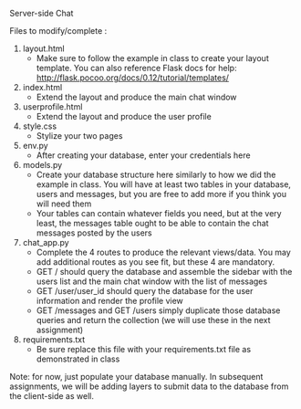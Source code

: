 Server-side Chat

Files to modify/complete :

1) layout.html
	- Make sure to follow the example in class to create your layout template. You can also reference Flask docs for help: http://flask.pocoo.org/docs/0.12/tutorial/templates/
2) index.html
	- Extend the layout and produce the main chat window
3) userprofile.html
	- Extend the layout and produce the user profile
4) style.css
	- Stylize your two pages
5) env.py
	- After creating your database, enter your credentials here
6) models.py
	- Create your database structure here similarly to how we did the example in class. You will have at least two tables in your database, users and messages, but you are free to add more if you think you will need them
	- Your tables can contain whatever fields you need, but at the very least, the messages table ought to be able to contain the chat messages posted by the users
7) chat_app.py
	- Complete the 4 routes to produce the relevant views/data. You may add additional routes as you see fit, but these 4 are mandatory.
	- GET / should query the database and assemble the sidebar with the users list and the main chat window with the list of messages
	- GET /user/user_id should query the database for the user information and render the profile view
	- GET /messages and GET /users simply duplicate those database queries and return the collection (we will use these in the next assignment)
8) requirements.txt
	- Be sure replace this file with your requirements.txt file as demonstrated in class

Note: for now, just populate your database manually. In subsequent assignments, we will be adding layers to submit data to the database from the client-side as well.